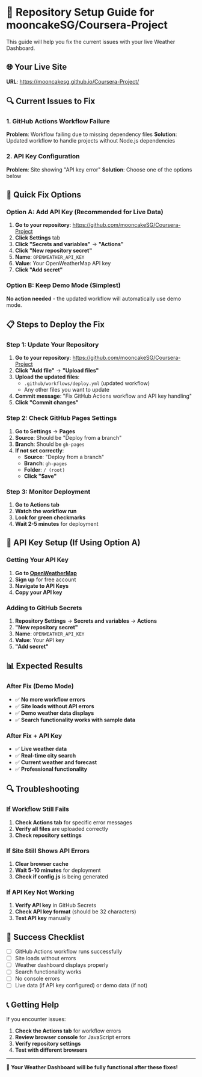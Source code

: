 # 🔧 Repository Setup Guide for mooncakeSG/Coursera-Project

This guide will help you fix the current issues with your live Weather Dashboard.

## 🌐 Your Live Site
**URL**: https://mooncakesg.github.io/Coursera-Project/

## 🔍 Current Issues to Fix

### 1. GitHub Actions Workflow Failure

**Problem**: Workflow failing due to missing dependency files
**Solution**: Updated workflow to handle projects without Node.js dependencies

### 2. API Key Configuration

**Problem**: Site showing "API key error"
**Solution**: Choose one of the options below

## 🚀 Quick Fix Options

### Option A: Add API Key (Recommended for Live Data)

1. **Go to your repository**: https://github.com/mooncakeSG/Coursera-Project
2. **Click Settings** tab
3. **Click "Secrets and variables"** → **"Actions"**
4. **Click "New repository secret"**
5. **Name**: `OPENWEATHER_API_KEY`
6. **Value**: Your OpenWeatherMap API key
7. **Click "Add secret"**

### Option B: Keep Demo Mode (Simplest)

**No action needed** - the updated workflow will automatically use demo mode.

## 📋 Steps to Deploy the Fix

### Step 1: Update Your Repository

1. **Go to your repository**: https://github.com/mooncakeSG/Coursera-Project
2. **Click "Add file"** → **"Upload files"**
3. **Upload the updated files**:
   - `.github/workflows/deploy.yml` (updated workflow)
   - Any other files you want to update
4. **Commit message**: "Fix GitHub Actions workflow and API key handling"
5. **Click "Commit changes"**

### Step 2: Check GitHub Pages Settings

1. **Go to Settings** → **Pages**
2. **Source**: Should be "Deploy from a branch"
3. **Branch**: Should be `gh-pages`
4. **If not set correctly**:
   - **Source**: "Deploy from a branch"
   - **Branch**: `gh-pages`
   - **Folder**: `/ (root)`
   - **Click "Save"**

### Step 3: Monitor Deployment

1. **Go to Actions tab**
2. **Watch the workflow run**
3. **Look for green checkmarks**
4. **Wait 2-5 minutes** for deployment

## 🔑 API Key Setup (If Using Option A)

### Getting Your API Key

1. **Go to [OpenWeatherMap](https://openweathermap.org/api)**
2. **Sign up** for free account
3. **Navigate to API Keys**
4. **Copy your API key**

### Adding to GitHub Secrets

1. **Repository Settings** → **Secrets and variables** → **Actions**
2. **"New repository secret"**
3. **Name**: `OPENWEATHER_API_KEY`
4. **Value**: Your API key
5. **"Add secret"**

## 📊 Expected Results

### After Fix (Demo Mode)
- ✅ **No more workflow errors**
- ✅ **Site loads without API errors**
- ✅ **Demo weather data displays**
- ✅ **Search functionality works with sample data**

### After Fix + API Key
- ✅ **Live weather data**
- ✅ **Real-time city search**
- ✅ **Current weather and forecast**
- ✅ **Professional functionality**

## 🔍 Troubleshooting

### If Workflow Still Fails
1. **Check Actions tab** for specific error messages
2. **Verify all files** are uploaded correctly
3. **Check repository settings**

### If Site Still Shows API Errors
1. **Clear browser cache**
2. **Wait 5-10 minutes** for deployment
3. **Check if config.js** is being generated

### If API Key Not Working
1. **Verify API key** in GitHub Secrets
2. **Check API key format** (should be 32 characters)
3. **Test API key** manually

## 🎯 Success Checklist

- [ ] GitHub Actions workflow runs successfully
- [ ] Site loads without errors
- [ ] Weather dashboard displays properly
- [ ] Search functionality works
- [ ] No console errors
- [ ] Live data (if API key configured) or demo data (if not)

## 📞 Getting Help

If you encounter issues:
1. **Check the Actions tab** for workflow errors
2. **Review browser console** for JavaScript errors
3. **Verify repository settings**
4. **Test with different browsers**

---

**🎉 Your Weather Dashboard will be fully functional after these fixes!** 